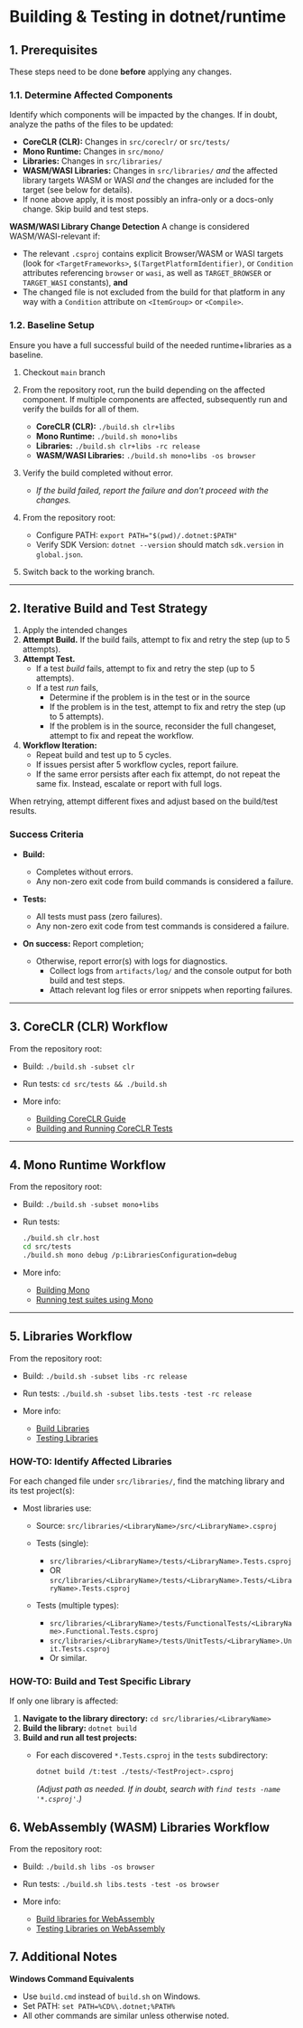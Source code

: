 # Building & Testing in dotnet/runtime

## 1. Prerequisites

These steps need to be done **before** applying any changes.

### 1.1. Determine Affected Components

Identify which components will be impacted by the changes. If in doubt, analyze the paths of the files to be updated:

- **CoreCLR (CLR):** Changes in `src/coreclr/` or `src/tests/`
- **Mono Runtime:** Changes in `src/mono/`
- **Libraries:** Changes in `src/libraries/`
- **WASM/WASI Libraries:** Changes in `src/libraries/` *and* the affected library targets WASM or WASI *and* the changes are included for the target (see below for details).
- If none above apply, it is most possibly an infra-only or a docs-only change. Skip build and test steps.

**WASM/WASI Library Change Detection**
A change is considered WASM/WASI-relevant if:
- The relevant `.csproj` contains explicit Browser/WASM or WASI targets (look for `<TargetFrameworks>`, `$(TargetPlatformIdentifier)`, or `Condition` attributes referencing `browser` or `wasi`, as well as `TARGET_BROWSER` or `TARGET_WASI` constants), **and**
- The changed file is not excluded from the build for that platform in any way with a `Condition` attribute on `<ItemGroup>` or `<Compile>`.

### 1.2. Baseline Setup

Ensure you have a full successful build of the needed runtime+libraries as a baseline.

1. Checkout `main` branch

2. From the repository root, run the build depending on the affected component. If multiple components are affected, subsequently run and verify the builds for all of them.
   - **CoreCLR (CLR):** `./build.sh clr+libs`
   - **Mono Runtime:** `./build.sh mono+libs`
   - **Libraries:** `./build.sh clr+libs -rc release`
   - **WASM/WASI Libraries:** `./build.sh mono+libs -os browser`

3. Verify the build completed without error.
   - _If the build failed, report the failure and don't proceed with the changes._
4. From the repository root:
   - Configure PATH: `export PATH="$(pwd)/.dotnet:$PATH"`
   - Verify SDK Version: `dotnet --version` should match `sdk.version` in `global.json`.
5. Switch back to the working branch.

---

## 2. Iterative Build and Test Strategy

1. Apply the intended changes
2. **Attempt Build.** If the build fails, attempt to fix and retry the step (up to 5 attempts).
3. **Attempt Test.**
   * If a test _build_ fails, attempt to fix and retry the step (up to 5 attempts).
   * If a test _run_ fails,
      - Determine if the problem is in the test or in the source
      - If the problem is in the test, attempt to fix and retry the step (up to 5 attempts).
      - If the problem is in the source, reconsider the full changeset, attempt to fix and repeat the workflow.
4. **Workflow Iteration:**
   * Repeat build and test up to 5 cycles.
   * If issues persist after 5 workflow cycles, report failure.
   * If the same error persists after each fix attempt, do not repeat the same fix. Instead, escalate or report with full logs.

When retrying, attempt different fixes and adjust based on the build/test results.

### Success Criteria

* **Build:**
   - Completes without errors.
   - Any non-zero exit code from build commands is considered a failure.
* **Tests:**
   - All tests must pass (zero failures).
   - Any non-zero exit code from test commands is considered a failure.

* **On success:** Report completion;
  - Otherwise, report error(s) with logs for diagnostics.
    - Collect logs from `artifacts/log/` and the console output for both build and test steps.
    - Attach relevant log files or error snippets when reporting failures.

---

## 3. CoreCLR (CLR) Workflow

From the repository root:

- Build: `./build.sh -subset clr`
- Run tests: `cd src/tests && ./build.sh`

- More info:
   - [Building CoreCLR Guide](https://github.com/dotnet/runtime/blob/main/docs/workflow/building/coreclr/README.md)
   - [Building and Running CoreCLR Tests](https://github.com/dotnet/runtime/blob/main/docs/workflow/testing/coreclr/testing.md)

---

## 4. Mono Runtime Workflow

From the repository root:

- Build: `./build.sh -subset mono+libs`

- Run tests:

  ```bash
  ./build.sh clr.host
  cd src/tests
  ./build.sh mono debug /p:LibrariesConfiguration=debug
  ```

- More info:
   - [Building Mono](https://github.com/dotnet/runtime/blob/main/docs/workflow/building/mono/README.md)
   - [Running test suites using Mono](https://github.com/dotnet/runtime/blob/main/docs/workflow/testing/mono/testing.md)

---

## 5. Libraries Workflow

From the repository root:

- Build: `./build.sh -subset libs -rc release`
- Run tests: `./build.sh -subset libs.tests -test -rc release`

- More info:
   - [Build Libraries](https://github.com/dotnet/runtime/blob/main/docs/workflow/building/libraries/README.md)
   - [Testing Libraries](https://github.com/dotnet/runtime/blob/main/docs/workflow/testing/libraries/testing.md)

### HOW-TO: Identify Affected Libraries

For each changed file under `src/libraries/`, find the matching library and its test project(s):

* Most libraries use:

  * Source: `src/libraries/<LibraryName>/src/<LibraryName>.csproj`
  * Tests (single):

    * `src/libraries/<LibraryName>/tests/<LibraryName>.Tests.csproj`
    * OR `src/libraries/<LibraryName>/tests/<LibraryName>.Tests/<LibraryName>.Tests.csproj`
  * Tests (multiple types):

    * `src/libraries/<LibraryName>/tests/FunctionalTests/<LibraryName>.Functional.Tests.csproj`
    * `src/libraries/<LibraryName>/tests/UnitTests/<LibraryName>.Unit.Tests.csproj`
    * Or similar.

### HOW-TO: Build and Test Specific Library

If only one library is affected:

1. **Navigate to the library directory:** `cd src/libraries/<LibraryName>`
2. **Build the library:** `dotnet build`
3. **Build and run all test projects:**
   - For each discovered `*.Tests.csproj` in the `tests` subdirectory:

     ```bash
     dotnet build /t:test ./tests/<TestProject>.csproj
     ```

     *(Adjust path as needed. If in doubt, search with `find tests -name '*.csproj'`.)*

## 6. WebAssembly (WASM) Libraries Workflow

From the repository root:

- Build: `./build.sh libs -os browser`
- Run tests: `./build.sh libs.tests -test -os browser`

- More info:
   - [Build libraries for WebAssembly](https://github.com/dotnet/runtime/blob/main/docs/workflow/building/libraries/webassembly-instructions.md)
   - [Testing Libraries on WebAssembly](https://github.com/dotnet/runtime/blob/main/docs/workflow/testing/libraries/testing-wasm.md)

## 7. Additional Notes

**Windows Command Equivalents**

- Use `build.cmd` instead of `build.sh` on Windows.
- Set PATH: `set PATH=%CD%\.dotnet;%PATH%`
- All other commands are similar unless otherwise noted.
